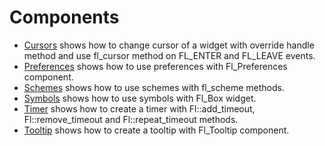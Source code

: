 # Components

* [Cursors](Cursors) shows how to change cursor of a widget with override handle method and use fl_cursor method on FL_ENTER and FL_LEAVE events.
* [Preferences](Preferences/README.md) shows how to use preferences with Fl_Preferences component.
* [Schemes](Schemes/README.md) shows how to use schemes with fl_scheme methods.
* [Symbols](Symbols/README.md) shows how to use symbols with Fl_Box widget.
* [Timer](Timer/README.md) shows how to create a timer with Fl::add_timeout,  Fl::remove_timeout and Fl::repeat_timeout methods.
* [Tooltip](Tooltip/README.md) shows how to create a tooltip with Fl_Tooltip component.
